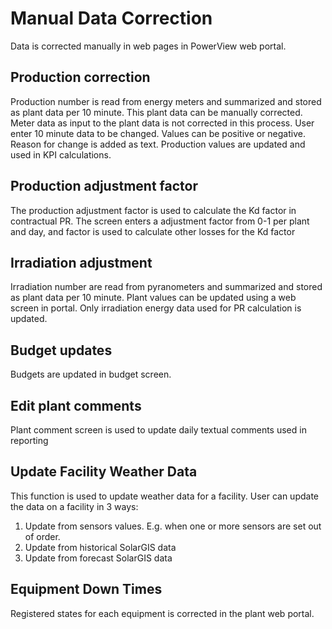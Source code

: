 # Manual Data Correction

Data is corrected manually in web pages in PowerView web portal.

## Production correction
Production number is read from energy meters and summarized and stored as plant data per 10 minute. This plant data can be manually corrected. Meter data as input to the plant data is not corrected in this process.
User enter 10 minute data to be changed. Values can be positive or negative. Reason for change is added as text. Production values are updated and used in KPI calculations. 

## Production adjustment factor
The production adjustment factor is used to calculate the Kd factor in contractual PR. The screen enters a adjustment factor from 0-1 per plant and day, and factor is used to calculate other losses for the Kd factor

## Irradiation adjustment
Irradiation number are read from pyranometers and summarized and stored as plant data per 10 minute. Plant values can be updated using a web screen in portal. Only irradiation energy data used for PR calculation is updated.  

## Budget updates
Budgets are updated in budget screen.

## Edit plant comments
Plant comment screen is used to update daily textual comments used in reporting

## Update Facility Weather Data
This function is used to update weather data for a facility. User can update the data on a facility in 3 ways:
1. Update from sensors values. E.g. when one or more sensors are set out of order.
1. Update from historical SolarGIS data
1. Update from forecast SolarGIS data

## 	Equipment Down Times
Registered states for each equipment is corrected in the plant web portal. 

